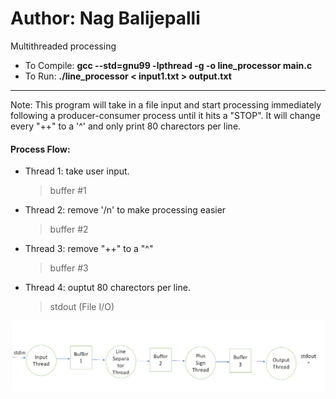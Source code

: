 # Author: Nag Balijepalli
Multithreaded processing
- To Compile: **gcc --std=gnu99 -lpthread -g -o line_processor main.c**
- To Run: **./line_processor < input1.txt > output.txt**
-------
Note:
This program will take in a file input and start processing immediately following a producer-consumer process until it hits a "STOP". It will change every "++" to a '^' and only print 80 charectors per line.

#### Process Flow:
- Thread 1: take user input.
  > buffer #1
- Thread 2: remove '/n' to make processing easier
  > buffer #2
- Thread 3: remove "++" to a "^"
  > buffer #3
- Thread 4: ouptut 80 charectors per line.
  > stdout (File I/O)

![Screenshot](buffer_threads.PNG)
